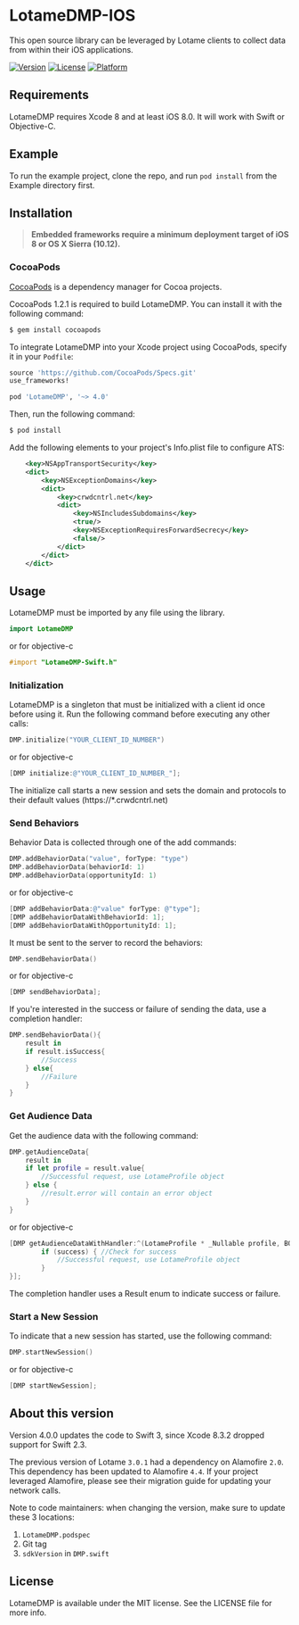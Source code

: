 # LotameDMP-IOS
This open source library can be leveraged by Lotame clients to collect data from within their iOS applications.

[![Version](https://img.shields.io/cocoapods/v/LotameDMP.svg?style=flat)](http://cocoapods.org/pods/LotameDMP)
[![License](https://img.shields.io/cocoapods/l/LotameDMP.svg?style=flat)](http://cocoapods.org/pods/LotameDMP)
[![Platform](https://img.shields.io/cocoapods/p/LotameDMP.svg?style=flat)](http://cocoapods.org/pods/LotameDMP)

## Requirements

LotameDMP requires Xcode 8 and at least iOS 8.0.  It will work with Swift or Objective-C.

## Example

To run the example project, clone the repo, and run `pod install` from the Example directory first.

## Installation

> **Embedded frameworks require a minimum deployment target of iOS 8 or OS X Sierra (10.12).**

### CocoaPods

[CocoaPods](http://cocoapods.org) is a dependency manager for Cocoa projects.

CocoaPods 1.2.1 is required to build LotameDMP. You can install it with the following command:

```bash
$ gem install cocoapods
```

To integrate LotameDMP into your Xcode project using CocoaPods, specify it in your `Podfile`:

```ruby
source 'https://github.com/CocoaPods/Specs.git'
use_frameworks!

pod 'LotameDMP', '~> 4.0'
```

Then, run the following command:

```bash
$ pod install
```

Add the following elements to your project's Info.plist file to configure ATS:

```xml
    <key>NSAppTransportSecurity</key>
    <dict>
        <key>NSExceptionDomains</key>
        <dict>
            <key>crwdcntrl.net</key>
            <dict>
                <key>NSIncludesSubdomains</key>
                <true/>
                <key>NSExceptionRequiresForwardSecrecy</key>
                <false/>
            </dict>
        </dict>
    </dict>
```

## Usage

LotameDMP must be imported by any file using the library.

```swift
import LotameDMP
```

or for objective-c

```objective-c
#import "LotameDMP-Swift.h"
```

### Initialization

LotameDMP is a singleton that must be initialized with a client id once before using it.  Run the following command before executing any other calls:

```swift
DMP.initialize("YOUR_CLIENT_ID_NUMBER")
```

or for objective-c

```objective-c
[DMP initialize:@"YOUR_CLIENT_ID_NUMBER_"];
```

The initialize call starts a new session and sets the domain and protocols to their default values (https://*.crwdcntrl.net)

### Send Behaviors

Behavior Data is collected through one of the add commands:

```swift
DMP.addBehaviorData("value", forType: "type")
DMP.addBehaviorData(behaviorId: 1)
DMP.addBehaviorData(opportunityId: 1)
```

or for objective-c

```objective-c
[DMP addBehaviorData:@"value" forType: @"type"];
[DMP addBehaviorDataWithBehaviorId: 1];
[DMP addBehaviorDataWithOpportunityId: 1];
```

It must be sent to the server to record the behaviors:

```swift
DMP.sendBehaviorData()
```

or for objective-c

```objective-c
[DMP sendBehaviorData];
```

If you're interested in the success or failure of sending the data, use a completion handler:

```swift
DMP.sendBehaviorData(){
	result in
	if result.isSuccess{
		//Success
	} else{
		//Failure
	}
}
```

### Get Audience Data

Get the audience data with the following command:

```swift
DMP.getAudienceData{
	result in
	if let profile = result.value{
		//Successful request, use LotameProfile object
	} else {
		//result.error will contain an error object
	}
}
```

or for objective-c

```objective-c
[DMP getAudienceDataWithHandler:^(LotameProfile * _Nullable profile, BOOL success) {
        if (success) { //Check for success
            //Successful request, use LotameProfile object
        }
}];
```

The completion handler uses a Result enum to indicate success or failure.

### Start a New Session

To indicate that a new session has started, use the following command:

```swift
DMP.startNewSession()
```

or for objective-c

```objective-c
[DMP startNewSession];
```

## About this version

Version 4.0.0 updates the code to Swift 3, since Xcode 8.3.2 dropped support for Swift 2.3.

The previous version of Lotame `3.0.1` had a dependency on Alamofire `2.0`. This dependency has been updated to Alamofire `4.4`. If your project leveraged Alamofire, please see their migration guide for updating your network calls.

Note to code maintainers: when changing the version, make sure to update these 3 locations:

1. `LotameDMP.podspec`
1. Git tag
1. `sdkVersion` in `DMP.swift`

## License

LotameDMP is available under the MIT license. See the LICENSE file for more info.


